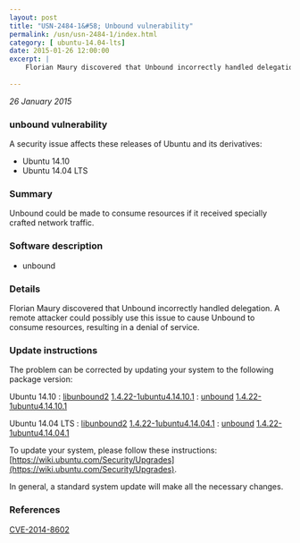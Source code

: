 ```yaml
---
layout: post
title: "USN-2484-1&#58; Unbound vulnerability"
permalink: /usn/usn-2484-1/index.html
category: [ ubuntu-14.04-lts]
date: 2015-01-26 12:00:00
excerpt: |
    Florian Maury discovered that Unbound incorrectly handled delegation. A remote attacker could possibly use this issue to cause Unbound to consume resources, resulting in a denial of service. 
    
--- 
```

 
 

*26 January 2015*

### unbound vulnerability

A security issue affects these releases of Ubuntu and its derivatives:

* Ubuntu 14.10
* Ubuntu 14.04 LTS

### Summary

Unbound could be made to consume resources if it received specially crafted network traffic.

### Software description

* unbound 

### Details

Florian Maury discovered that Unbound incorrectly handled delegation. A remote attacker could possibly use this issue to cause Unbound to consume resources, resulting in a denial of service. 

### Update instructions

The problem can be corrected by updating your system to the following package version:

Ubuntu 14.10
 : [libunbound2](https://launchpad.net/ubuntu/+source/unbound) <span> [1.4.22-1ubuntu4.14.10.1](https://launchpad.net/ubuntu/+source/unbound/1.4.22-1ubuntu4.14.10.1) </span> 
 : [unbound](https://launchpad.net/ubuntu/+source/unbound) <span> [1.4.22-1ubuntu4.14.10.1](https://launchpad.net/ubuntu/+source/unbound/1.4.22-1ubuntu4.14.10.1) </span> 

Ubuntu 14.04 LTS
 : [libunbound2](https://launchpad.net/ubuntu/+source/unbound) <span> [1.4.22-1ubuntu4.14.04.1](https://launchpad.net/ubuntu/+source/unbound/1.4.22-1ubuntu4.14.04.1) </span> 
 : [unbound](https://launchpad.net/ubuntu/+source/unbound) <span> [1.4.22-1ubuntu4.14.04.1](https://launchpad.net/ubuntu/+source/unbound/1.4.22-1ubuntu4.14.04.1) </span> 

To update your system, please follow these instructions: [https://wiki.ubuntu.com/Security/Upgrades](https://wiki.ubuntu.com/Security/Upgrades).

In general, a standard system update will make all the necessary changes. 

### References

 
 [CVE-2014-8602](http://people.ubuntu.com/~ubuntu-security/cve/CVE-2014-8602)
 


